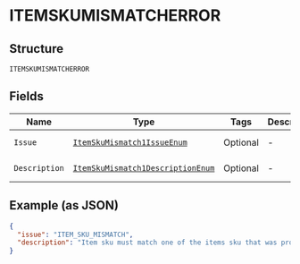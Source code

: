 
# ITEMSKUMISMATCHERROR

## Structure

`ITEMSKUMISMATCHERROR`

## Fields

| Name | Type | Tags | Description | Getter | Setter |
|  --- | --- | --- | --- | --- | --- |
| `Issue` | [`ItemSkuMismatch1IssueEnum`](../../doc/models/item-sku-mismatch-1-issue-enum.md) | Optional | - | ItemSkuMismatch1IssueEnum getIssue() | setIssue(ItemSkuMismatch1IssueEnum issue) |
| `Description` | [`ItemSkuMismatch1DescriptionEnum`](../../doc/models/item-sku-mismatch-1-description-enum.md) | Optional | - | ItemSkuMismatch1DescriptionEnum getDescription() | setDescription(ItemSkuMismatch1DescriptionEnum description) |

## Example (as JSON)

```json
{
  "issue": "ITEM_SKU_MISMATCH",
  "description": "Item sku must match one of the items sku that was provided during order creation."
}
```

